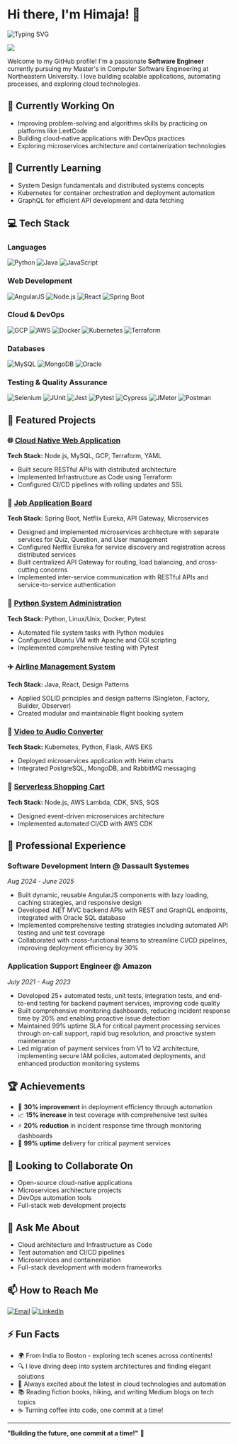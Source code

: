 # Hi there, I'm Himaja! 👋

![Typing SVG](https://readme-typing-svg.herokuapp.com?font=Fira+Code&pause=1000&color=2196F3&center=true&vCenter=true&width=435&lines=Software+Engineer+%F0%9F%92%BB;Cloud+%26+DevOps+Enthusiast+%E2%98%81%EF%B8%8F;Full+Stack+Developer+%F0%9F%9A%80;Always+Learning+New+Tech+%F0%9F%93%9A)

<img src="https://user-images.githubusercontent.com/73097560/115834477-dbab4500-a447-11eb-908a-139a6edaec5c.gif">

Welcome to my GitHub profile! I'm a passionate **Software Engineer** currently pursuing my Master's in Computer Software Engineering at Northeastern University. I love building scalable applications, automating processes, and exploring cloud technologies.

## 🔭 Currently Working On
- Improving problem-solving and algorithms skills by practicing on platforms like LeetCode
- Building cloud-native applications with DevOps practices
- Exploring microservices architecture and containerization technologies

## 🌱 Currently Learning
- System Design fundamentals and distributed systems concepts
- Kubernetes for container orchestration and deployment automation
- GraphQL for efficient API development and data fetching

## 💻 Tech Stack

### Languages
![Python](https://img.shields.io/badge/Python-3776AB?style=for-the-badge&logo=python&logoColor=white)
![Java](https://img.shields.io/badge/Java-ED8B00?style=for-the-badge&logo=openjdk&logoColor=white)
![JavaScript](https://img.shields.io/badge/JavaScript-F7DF1E?style=for-the-badge&logo=javascript&logoColor=black)

### Web Development
![AngularJS](https://img.shields.io/badge/AngularJS-E23237?style=for-the-badge&logo=angularjs&logoColor=white)
![Node.js](https://img.shields.io/badge/Node.js-43853D?style=for-the-badge&logo=node.js&logoColor=white)
![React](https://img.shields.io/badge/React-20232A?style=for-the-badge&logo=react&logoColor=61DAFB)
![Spring Boot](https://img.shields.io/badge/Spring_Boot-6DB33F?style=for-the-badge&logo=spring-boot&logoColor=white)

### Cloud & DevOps
![GCP](https://img.shields.io/badge/Google_Cloud-4285F4?style=for-the-badge&logo=google-cloud&logoColor=white)
![AWS](https://img.shields.io/badge/Amazon_AWS-232F3E?style=for-the-badge&logo=amazon-aws&logoColor=white)
![Docker](https://img.shields.io/badge/Docker-2496ED?style=for-the-badge&logo=docker&logoColor=white)
![Kubernetes](https://img.shields.io/badge/Kubernetes-326CE5?style=for-the-badge&logo=kubernetes&logoColor=white)
![Terraform](https://img.shields.io/badge/Terraform-623CE4?style=for-the-badge&logo=terraform&logoColor=white)

### Databases
![MySQL](https://img.shields.io/badge/MySQL-00000F?style=for-the-badge&logo=mysql&logoColor=white)
![MongoDB](https://img.shields.io/badge/MongoDB-4EA94B?style=for-the-badge&logo=mongodb&logoColor=white)
![Oracle](https://img.shields.io/badge/Oracle-F80000?style=for-the-badge&logo=oracle&logoColor=white)

### Testing & Quality Assurance
![Selenium](https://img.shields.io/badge/Selenium-43B02A?style=for-the-badge&logo=selenium&logoColor=white)
![JUnit](https://img.shields.io/badge/JUnit-25A162?style=for-the-badge&logo=junit5&logoColor=white)
![Jest](https://img.shields.io/badge/Jest-C21325?style=for-the-badge&logo=jest&logoColor=white)
![Pytest](https://img.shields.io/badge/Pytest-0A9EDC?style=for-the-badge&logo=pytest&logoColor=white)
![Cypress](https://img.shields.io/badge/Cypress-17202C?style=for-the-badge&logo=cypress&logoColor=white)
![JMeter](https://img.shields.io/badge/Apache%20JMeter-D22128?style=for-the-badge&logo=apache%20jmeter&logoColor=white)
![Postman](https://img.shields.io/badge/Postman-FF6C37?style=for-the-badge&logo=postman&logoColor=white)

## 🚀 Featured Projects

### 🌐 [Cloud Native Web Application](https://github.com/SaiHimaja/cloud-native-webapp)
**Tech Stack:** Node.js, MySQL, GCP, Terraform, YAML
- Built secure RESTful APIs with distributed architecture
- Implemented Infrastructure as Code using Terraform
- Configured CI/CD pipelines with rolling updates and SSL

### 💼 [Job Application Board](https://github.com/SaiHimaja/job-application-board)
**Tech Stack:** Spring Boot, Netflix Eureka, API Gateway, Microservices
- Designed and implemented microservices architecture with separate services for Quiz, Question, and User management
- Configured Netflix Eureka for service discovery and registration across distributed services
- Built centralized API Gateway for routing, load balancing, and cross-cutting concerns
- Implemented inter-service communication with RESTful APIs and service-to-service authentication

### 🐍 [Python System Administration](https://github.com/SaiHimaja/python-automation)
**Tech Stack:** Python, Linux/Unix, Docker, Pytest
- Automated file system tasks with Python modules
- Configured Ubuntu VM with Apache and CGI scripting
- Implemented comprehensive testing with Pytest

### ✈️ [Airline Management System](https://github.com/SaiHimaja/airline-management)
**Tech Stack:** Java, React, Design Patterns
- Applied SOLID principles and design patterns (Singleton, Factory, Builder, Observer)
- Created modular and maintainable flight booking system

### 🎵 [Video to Audio Converter](https://github.com/SaiHimaja/video-audio-converter)
**Tech Stack:** Kubernetes, Python, Flask, AWS EKS
- Deployed microservices application with Helm charts
- Integrated PostgreSQL, MongoDB, and RabbitMQ messaging

### 🛒 [Serverless Shopping Cart](https://github.com/SaiHimaja/serverless-shopping-cart)
**Tech Stack:** Node.js, AWS Lambda, CDK, SNS, SQS
- Designed event-driven microservices architecture
- Implemented automated CI/CD with AWS CDK

## 💼 Professional Experience

### **Software Development Intern** @ Dassault Systemes
*Aug 2024 - June 2025*
- Built dynamic, reusable AngularJS components with lazy loading, caching strategies, and responsive design
- Developed .NET MVC backend APIs with REST and GraphQL endpoints, integrated with Oracle SQL database
- Implemented comprehensive testing strategies including automated API testing and unit test coverage
- Collaborated with cross-functional teams to streamline CI/CD pipelines, improving deployment efficiency by 30%

### **Application Support Engineer** @ Amazon
*July 2021 - Aug 2023*
- Developed 25+ automated tests, unit tests, integration tests, and end-to-end testing for backend payment services, improving code quality 
- Built comprehensive monitoring dashboards, reducing incident response time by 20% and enabling proactive issue detection
- Maintained 99% uptime SLA for critical payment processing services through on-call support, rapid bug resolution, and proactive system maintenance
- Led migration of payment services from V1 to V2 architecture, implementing secure IAM policies, automated deployments, and enhanced production monitoring systems

## 🏆 Achievements
- 🎯 **30% improvement** in deployment efficiency through automation
- 📈 **15% increase** in test coverage with comprehensive test suites
- ⚡ **20% reduction** in incident response time through monitoring dashboards
- 🔧 **99% uptime** delivery for critical payment services

## 👯 Looking to Collaborate On
- Open-source cloud-native applications
- Microservices architecture projects
- DevOps automation tools
- Full-stack web development projects

## 💬 Ask Me About
- Cloud architecture and Infrastructure as Code
- Test automation and CI/CD pipelines
- Microservices and containerization
- Full-stack development with modern frameworks

## 📫 How to Reach Me
[![Email](https://img.shields.io/badge/Gmail-chowdary.ku%40northeastern.edu-D14836?style=for-the-badge&logo=gmail&logoColor=white)](mailto:chowdary.ku@northeastern.edu)
[![LinkedIn](https://img.shields.io/badge/LinkedIn-Connect-0077B5?style=for-the-badge&logo=linkedin&logoColor=white)](https://www.linkedin.com/in/saihimaja/)

## ⚡ Fun Facts
- 🌍 From India to Boston - exploring tech scenes across continents!
- 🔍 I love diving deep into system architectures and finding elegant solutions
- 🚀 Always excited about the latest in cloud technologies and automation
- 📚 Reading fiction books, hiking, and writing Medium blogs on tech topics
- ☕ Turning coffee into code, one commit at a time!

---

**"Building the future, one commit at a time!"** 🚀
